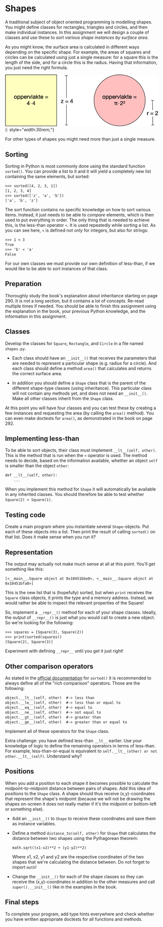 # Shapes

A traditional subject of object oriented programming is modelling shapes. You might define classes for rectangles, triangles and circles, and then make individual instances. In this assignment we will design a couple of classes and use these to *sort various shape instances by surface area*.

As you might know, the surface area is calculated in different ways depending on the specific shape. For example, the areas of squares and circles can be calculated using just a single measure: for a square this is the length of the side, and for a circle this is the radius. Having that information, you just need the right formula.

![](oppervlaktes.png){: style="width:30rem;"}

For other types of shapes you might need more than just a single measure.

## Sorting

Sorting in Python is most commonly done using the standard function `sorted()`. You can provide a list to it and it will yield a completely new list containing the same elements, but sorted:

    >>> sorted([4, 2, 3, 1])
    [1, 2, 3, 4]
    >>> sorted(['z', 'a', 'b'])
    ['a', 'b', 'z']

The sort function contains no specific knowledge on how to sort various items. Instead, it just needs to be able to *compare* elements, which is then used to put everything in order. The only thing that is needed to achieve this, is the less-than operator `<`. It is used repeatedly while sorting a list. As you can see here, `<` is defined not only for integers, but also for strings:

    >>> 1 < 3
    True
    >>> 'b' < 'a'
    False

For our own classes we must provide our own definition of less-than, if we would like to be able to sort instances of that class.

## Preparation

Thoroughly study the book's explanation about inheritance starting on page 290. It is not a long section, but it contains a lot of concepts. Re-read multiple times if needed. You should be able to finish this assignment using the explanation in the book, your previous Python knowledge, and the information in this assignment.

## Classes

Develop the classes for `Square`, `Rectangle`, and `Circle` in a file named `shapes.py`.

*   Each class should have an `__init__()` that receives the parameters that are needed to represent a particular shape (e.g. radius for a circle). And each class should define a method `area()` that calculates and returns the correct surface area.

*   In addition you should define  a `Shape` class that is the parent of the different shape-type classes (using inheritance). This particular class will not contain any methods yet, and does not need an `__init__()`. Make all other classes inherit from the `Shape` class.

At this point you will have four classes and you can test these by creating a few instances and requesting the area (by calling the `area()` method). You can even make doctests for `area()`, as demonstrated in the book on page 292.

## Implementing less-than

To be able to sort objects, their class must implement `__lt__(self, other)`. This is the method that is run when the `<` operator is used. The method needs to decide, based on the information available, whether an object `self` is smaller than the object `other`:

    def __lt__(self, other):
        ...

When you implement this method for `Shape` it will automatically be available in any inherited classes. You should therefore be able to test whether `Square(2) < Square(1)`.

## Testing code

Create a main program where you instantiate several `Shape`-objects. Put each of these objects into a list. Then print the result of calling `sorted()` on that list. Does it make sense when you run it?

## Representation

The output may actually not make much sense at all at this point. You'll get something like this:

    [<__main__.Square object at 0x10451bbe0>, <__main__.Square object at 0x10451bfa0>]

This is the new list that is (hopefully) sorted, but when `print` receives the `Square` class objects, it prints the type and a memory address. Instead, we would rather be able to inspect the relevant properties of the Square!

So, implement a `__repr__()` method for each of your shape classes. Ideally, the output of `__repr__()` is just what you would call to create a new object. So we're looking for the following:

    >>> squares = [Square(3), Square(2)]
    >>> print(sorted(squares))
    [Square(2), Square(3)]

Experiment with defining `__repr__` until you get it just right!

## Other comparison operators

As stated in the [official documentation](https://docs.python.org/3/library/functions.html#sorted) for `sorted()` it is recommended to always define all of the "rich comparison" operators. Those are the following:

    object.__lt__(self, other)  #-> less than
    object.__le__(self, other)  #-> less than or equal to
    object.__eq__(self, other)  #-> equal to
    object.__ne__(self, other)  #-> not equal to
    object.__gt__(self, other)  #-> greater than
    object.__ge__(self, other)  #-> greater than or equal to

Implement all of these operators for the `Shape` class.

Extra challenge: you have defined less-than `__lt__` earlier. Use your knowledge of logic to define the remaining operators in terms of less-than. For example, less-than-or-equal is equivalent to `self.__lt__(other) or not other.__lt__(self)`. Understand why?

## Positions

When you add a position to each shape it becomes possible to calculate the midpoint-to-midpoint distance between pairs of shapes. Add this idea of *positions* to the `Shape` class. A shape should thus receive (x,y)-coordinates that represent the shape's midpoint (because we will not be drawing the shapes on-screen it does not really matter if it's the midpoint or bottom-left or something else).

*   Add an `__init__()` to `Shape` to receive these coordinates and save them as instance variables.

*   Define a method `distance_to(self, other)` for `Shape` that calculates the distance between two shapes using the Pythagorean theorem:

        math.sqrt((x1-x2)**2 + (y1-y2)**2)

    Where x1, x2, y1 and y2 are the respective coordinaten of the two shapes that we're calculating the distance between. Do not forget to import `math`!

*   Change the `__init__()` for each of the shape classes so they can receive the (x,y)-coordinates in addition to the other measures and call `super().__init__()` like in the examples in the book.

## Final steps

To complete your program, add type hints everywhere and check whether you have written appropriate doctests for all functions and methods.
